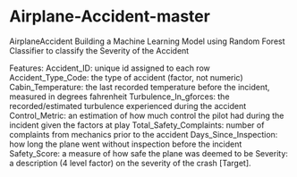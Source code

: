 # Airplane-Accident-master
AirplaneAccident
Building a Machine Learning Model using Random Forest Classifier to classify the Severity of the Accident

Features:
Accident_ID: unique id assigned to each row
Accident_Type_Code: the type of accident (factor, not numeric)
Cabin_Temperature: the last recorded temperature before the incident, measured in degrees fahrenheit
Turbulence_In_gforces: the recorded/estimated turbulence experienced during the accident
Control_Metric: an estimation of how much control the pilot had during the incident given the factors at play
Total_Safety_Complaints: number of complaints from mechanics prior to the accident
Days_Since_Inspection: how long the plane went without inspection before the incident
Safety_Score: a measure of how safe the plane was deemed to be
Severity: a description (4 level factor) on the severity of the crash [Target].
